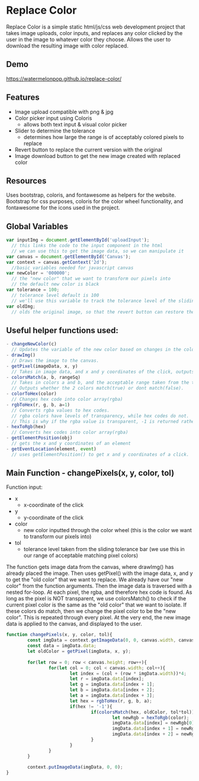 
# Replace Color

Replace Color is a simple static html/js/css web development project that takes image uploads, color inputs, and replaces any color clicked by the user in the image to whatever color they choose. Allows the user to download the resulting image with color replaced.


## Demo

https://watermelonpop.github.io/replace-color/


## Features

- Image upload compatible with png & jpg
- Color picker input using Coloris
    - allows both text input & visual color picker
- Slider to determine the tolerance
    - determines how large the range is of acceptably colored pixels to replace
- Revert button to replace the current version with the original
- Image download button to get the new image created with replaced color

## Resources
Uses bootstrap, coloris, and fontawesome as helpers for the website. Bootstrap for css purposes, coloris for the color wheel functionality, and fontawesome for the icons used in the project.

## Global Variables
```javascript
var inputImg = document.getElementById('uploadInput');
  // this links the code to the input component in the html
  // we can use this to get the image data, so we can manipulate it
var canvas = document.getElementById('Canvas');
var context = canvas.getContext('2d');
  //basic variables needed for javascript canvas
var newColor = '000000';
  // the "new color" that we want to transform our pixels into
  // the default new color is black
var tolerance = 100;
  // tolerance level default is 100
  // we'll use this variable to track the tolerance level of the sliding bar
var oldImg;
  // olds the original image, so that the revert button can restore the original
```
## Useful helper functions used: 
```javascript
- changeNewColor(c)
  // Updates the variable of the new color based on changes in the color wheel.
- drawImg()
  // Draws the image to the canvas.
- getPixel(imageData, x, y)
  // Takes in image data, and x and y coordinates of the click, outputs the color of the clicked pixel.
- colorsMatch(a, b, rangeSq)
  // Takes in colors a and b, and the acceptable range taken from the tolerance bar. 
  // Outputs whether the 2 colors match(true) or dont match(false).
- colorToHex(color)
  // Changes hex code into color array(rgba)
- rgbToHex(r, g, b, a=1)
  // Converts rgba values to hex codes.
  // rgba colors have levels of transparency, while hex codes do not. 
  // This is why if the rgba value is transparent, -1 is returned rather than a hex code.
- hexToRgb(hex)
  // Converts hex codes into color array(rgba)
- getElementPosition(obj)
  // gets the x and y coordinates of an element
- getEventLocation(element, event)
  // uses getElementPosition() to get x and y coordinates of a click.
```
## Main Function - changePixels(x, y, color, tol)
Function input:
- x
  - x-coordinate of the click
- y
  - y-coordinate of the click
- color
  - new color inputted through the color wheel (this is the color we want to transform our pixels into)
- tol
  - tolerance level taken from the sliding tolerance bar (we use this in our range of acceptable matching pixel colors)

The function gets image data from the canvas, where drawImg() has already placed the image. Then uses getPixel() with the image data, x, and y to get the "old color" that we want to replace. We already have our "new color" from the function arguments. Then the image data is traversed with a nested for-loop. At each pixel, the rgba, and therefore hex code is found. As long as the pixel is NOT transparent, we use colorsMatch() to check if the current pixel color is the same as the "old color" that we want to isolate. If these colors do match, then we change the pixel color to be the "new color". This is repeated through every pixel. At the very end, the new image data is applied to the canvas, and displayed to the user. 
```javascript
function changePixels(x, y, color, tol){
        const imgData = context.getImageData(0, 0, canvas.width, canvas.height);
        const data = imgData.data;
        let oldColor = getPixel(imgData, x, y);
        
        for(let row = 0; row < canvas.height; row++){
                for(let col = 0; col < canvas.width; col++){
                        let index = (col + (row * imgData.width))*4;
                        let r = imgData.data[index];
                        let g = imgData.data[index + 1];
                        let b = imgData.data[index + 2];
                        let a = imgData.data[index + 3];
                        let hex = rgbToHex(r, g, b, a);
                        if(hex != '-1'){
                                if(colorsMatch(hex, oldColor, tol*tol)){
                                        let newRgb = hexToRgb(color);
                                        imgData.data[index] = newRgb[0];
                                        imgData.data[index + 1] = newRgb[1];
                                        imgData.data[index + 2] = newRgb[2];
                                }
                        }
                }
        }
        
        context.putImageData(imgData, 0, 0);
}
```
